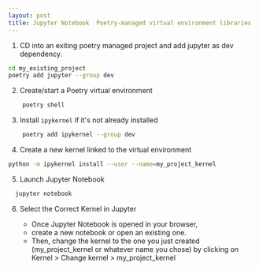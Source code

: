 ```yaml
---
layout: post
title: Jupyter Notebook  Poetry-managed virtual environment libraries
---
```


1. CD into an exiting poetry managed project and add jupyter as dev dependency.

```bash
cd my_existing_project
poetry add jupyter --group dev
```

2. Create/start a Poetry virtual environment

```bash
    poetry shell
```
3. Install `ipykernel` if it's not already installed

```bash
    poetry add ipykernel --group dev
```
4. Create a new kernel linked to the virtual environment

```bash
python -m ipykernel install --user --name=my_project_kernel
```
5. Launch Jupyter Notebook

  ```bash
    jupyter notebook
  ```

6. Select the Correct Kernel in Jupyter

    * Once Jupyter Notebook is opened in your browser, 
    * create a new notebook or open an existing one. 
    * Then, change the kernel to the one you just created (my_project_kernel or whatever name you chose) by clicking on Kernel > Change kernel > my_project_kernel
